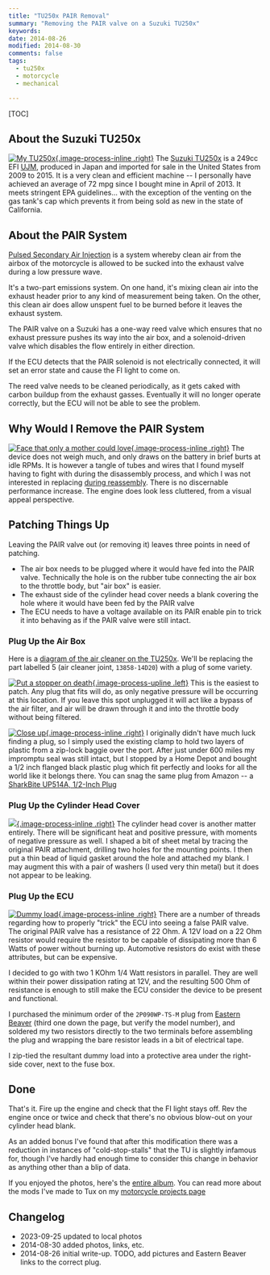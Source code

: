 ```yaml
---
title: "TU250x PAIR Removal"
summary: "Removing the PAIR valve on a Suzuki TU250x"
keywords:
date: 2014-08-26
modified: 2014-08-30
comments: false
tags:
  - tu250x
  - motorcycle
  - mechanical

---
```


[TOC]

## About the Suzuki TU250x

[![My TU250x][DSC00132]{.image-process-inline .right}][DSC00132]
The [Suzuki TU250x] is a 249cc EFI [UJM], produced in Japan and
imported for sale in the United States from 2009 to 2015. It is a very
clean and efficient machine -- I personally have achieved an average
of 72 mpg since I bought mine in April of 2013. It meets stringent EPA
guidelines... with the exception of the venting on the gas tank's cap
which prevents it from being sold as new in the state of California.

[DSC00132]: {static}/photos/DSC00132.JPG

[Suzuki TU250x]: http://www.suzukicycles.com/Product%20Lines/Cycles/Products/TU250X/2013/TU250X.aspx

[UJM]: http://en.wikipedia.org/wiki/Universal_Japanese_motorcycle


## About the PAIR System

[Pulsed Secondary Air Injection][psai] is a system whereby clean air
from the airbox of the motorcycle is allowed to be sucked into the
exhaust valve during a low pressure wave.

It's a two-part emissions system. On one hand, it's mixing clean air
into the exhaust header prior to any kind of measurement being
taken. On the other, this clean air does allow unspent fuel to be
burned before it leaves the exhaust system.

[psai]: http://en.wikipedia.org/wiki/Secondary_air_injection#Aspirated_air_injection

The PAIR valve on a Suzuki has a one-way reed valve which ensures that
no exhaust pressure pushes its way into the air box, and a
solenoid-driven valve which disables the flow entirely in either
direction.

If the ECU detects that the PAIR solenoid is not electrically
connected, it will set an error state and cause the FI light to come
on.

The reed valve needs to be cleaned periodically, as it gets caked with
carbon buildup from the exhaust gasses. Eventually it will no longer
operate correctly, but the ECU will not be able to see the problem.


## Why Would I Remove the PAIR System

[![Face that only a mother could love][DSC00136]{.image-process-inline .right}][DSC00136]
The device does not weigh much, and only draws on the battery in brief
burts at idle RPMs. It is however a tangle of tubes and wires that I
found myself having to fight with during the disassembly process, and
which I was not interested in replacing
[during reassembly][kickstart].  There is no discernable performance
increase. The engine does look less cluttered, from a visual appeal
perspective.

[DSC00136]: {static}/photos/DSC00136.JPG

[kickstart]: {filename}/projects/motorcycle/tu250x-kickstart.md


## Patching Things Up

Leaving the PAIR valve out (or removing it) leaves three points in
need of patching.

- The air box needs to be plugged where it would have fed into the
  PAIR valve. Technically the hole is on the rubber tube connecting
  the air box to the throttle body, but "air box" is easier.
- The exhaust side of the cylinder head cover needs a blank covering
  the hole where it would have been fed by the PAIR valve
- The ECU needs to have a voltage available on its PAIR enable pin to
  trick it into behaving as if the PAIR valve were still intact.


### Plug Up the Air Box

Here is a [diagram of the air cleaner on the TU250x][diagram]. We'll
be replacing the part labelled 5 (air cleaner joint, `13858-14D20`)
with a plug of some variety.

[diagram]: http://www.suzukipartshouse.com/oemparts/a/suz/50d330f3f8700232d0b3dbcd/air-cleaner

[![Put a stopper on death][DSC00144]{.image-process-upline .left}][DSC00144]
This is the easiest to patch. Any plug that fits will do, as only
negative pressure will be occurring at this location. If you leave
this spot unplugged it will act like a bypass of the air filter, and
air will be drawn through it and into the throttle body without being
filtered.

[DSC00144]: {static}/photos/DSC00144.JPG

[![Close up][DSC00148]{.image-process-inline .right}][DSC00148]
I originally didn't have much luck finding a plug, so I simply used
the existing clamp to hold two layers of plastic from a zip-lock
baggie over the port. After just under 600 miles my impromptu seal was
still intact, but I stopped by a Home Depot and bought a 1/2 inch
flanged black plastic plug which fit perfectly and looks for all the
world like it belongs there. You can snag the same plug from Amazon -- a <a href="http://www.amazon.com/gp/product/B007AHLVFO/ref=as_li_tl?ie=UTF8&camp=1789&creative=390957&creativeASIN=B007AHLVFO&linkCode=as2&tag=obrieisapileo-20&linkId=Q4GO3AKVHQYUMKMI">SharkBite UP514A, 1/2-Inch Plug</a><img src="http://ir-na.amazon-adsystem.com/e/ir?t=obrieisapileo-20&l=as2&o=1&a=B007AHLVFO" width="1" height="1" border="0" alt="" style="border:none !important; margin:0px !important;" />

[DSC00148]: {static}/photos/DSC00148.JPG


### Plug Up the Cylinder Head Cover

[![][DSC00153]{.image-process-inline .right}][DSC00153]
The cylinder head cover is another matter entirely. There will be
significant heat and positive pressure, with moments of negative
pressure as well. I shaped a bit of sheet metal by tracing the
original PAIR attachment, drilling two holes for the mounting
points. I then put a thin bead of liquid gasket around the hole and
attached my blank. I may augment this with a pair of washers (I used
very thin metal) but it does not appear to be leaking.

[DSC00153]: {static}/photos/DSC00153.JPG


### Plug Up the ECU

[![Dummy load][DSC00151]{.image-process-inline .right}][DSC00151]
There are a number of threads regarding how to properly "trick" the
ECU into seeing a false PAIR valve. The original PAIR valve has a
resistance of 22 Ohm. A 12V load on a 22 Ohm resistor would require
the resistor to be capable of dissipating more than 6 Watts of power
without burning up. Automotive resistors do exist with these
attributes, but can be expensive.

[DSC00151]: {static}/photos/DSC00151.JPG

I decided to go with two 1 KOhm 1/4 Watt resistors in parallel. They
are well within their power dissipation rating at 12V, and the
resulting 500 Ohm of resistance is enough to still make the ECU
consider the device to be present and functional.

I purchased the minimum order of the `2P090WP-TS-M` plug from
[Eastern Beaver] (third one down the page, but verify the model
number), and soldered my two resistors directly to the two terminals
before assembling the plug and wrapping the bare resistor leads in a
bit of electrical tape.

I zip-tied the resultant dummy load into a protective area under the
right-side cover, next to the fuse box.

[Eastern Beaver]: http://www.easternbeaver.com/Main/Elec__Products/Connectors/Sealed/SMTS/smts.html


## Done

That's it. Fire up the engine and check that the FI light stays
off. Rev the engine once or twice and check that there's no obvious
blow-out on your cylinder head blank.

As an added bonus I've found that after this modification there was a
reduction in instances of "cold-stop-stalls" that the TU is slightly
infamous for, though I've hardly had enough time to consider this
change in behavior as anything other than a blip of data.

If you enjoyed the photos, here's the [entire album](https://picasaweb.google.com/114793537781613459114/TU250xPAIRValve?authuser=0&authkey=Gv1sRgCJPOlbjdrIi9lgE&feat=directlink). You can read more about the mods I've made to Tux on my [motorcycle projects page]({filename}/projects/motorcycle.md)


## Changelog

* 2023-09-25 updated to local photos
* 2014-08-30 added photos, links, etc.
* 2014-08-26 initial write-up. TODO, add pictures and Eastern Beaver
  links to the correct plug.
